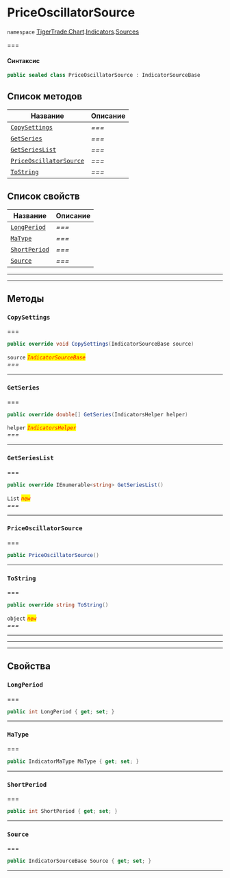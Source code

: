 # PriceOscillatorSource

`namespace` [TigerTrade.Chart](../../../../).[Indicators](../).[Sources](./)

\===

#### Синтаксис

```csharp
public sealed class PriceOscillatorSource : IndicatorSourceBase
```

## Список методов

| Название                                                                            | Описание |
| ----------------------------------------------------------------------------------- | -------- |
| [`CopySettings`](priceoscillatorsource.cs.md#method-copysettings)                   | _===_    |
| [`GetSeries`](priceoscillatorsource.cs.md#method-getseries)                         | _===_    |
| [`GetSeriesList`](priceoscillatorsource.cs.md#method-getserieslist)                 | _===_    |
| [`PriceOscillatorSource`](priceoscillatorsource.cs.md#method-priceoscillatorsource) | _===_    |
| [`ToString`](priceoscillatorsource.cs.md#method-tostring)                           | _===_    |

## Список свойств

| Название                                                          | Описание |
| ----------------------------------------------------------------- | -------- |
| [`LongPeriod`](priceoscillatorsource.cs.md#property-longperiod)   | _===_    |
| [`MaType`](priceoscillatorsource.cs.md#property-matype)           | _===_    |
| [`ShortPeriod`](priceoscillatorsource.cs.md#property-shortperiod) | _===_    |
| [`Source`](priceoscillatorsource.cs.md#property-source)           | _===_    |

***

***

## Методы

### `CopySettings` <a href="#method-copysettings" id="method-copysettings"></a>

\===

```csharp
public override void CopySettings(IndicatorSourceBase source)
```

`source` _<mark style="color:red;">`IndicatorSourceBase`</mark>_\
_===_

***

### `GetSeries` <a href="#method-getseries" id="method-getseries"></a>

\===

```csharp
public override double[] GetSeries(IndicatorsHelper helper)
```

`helper` _<mark style="color:red;">`IndicatorsHelper`</mark>_\
_===_

***

### `GetSeriesList` <a href="#method-getserieslist" id="method-getserieslist"></a>

\===

```csharp
public override IEnumerable<string> GetSeriesList()
```

`List` _<mark style="color:red;">`new`</mark>_\
_===_

***

### `PriceOscillatorSource` <a href="#method-priceoscillatorsource" id="method-priceoscillatorsource"></a>

\===

```csharp
public PriceOscillatorSource()
```

***

### `ToString` <a href="#method-tostring" id="method-tostring"></a>

\===

```csharp
public override string ToString()
```

`object` _<mark style="color:red;">`new`</mark>_\
_===_

***

***

***

## Свойства

### `LongPeriod` <a href="#property-longperiod" id="property-longperiod"></a>

\===

```csharp
public int LongPeriod { get; set; }
```

***

### `MaType` <a href="#property-matype" id="property-matype"></a>

\===

```csharp
public IndicatorMaType MaType { get; set; }
```

***

### `ShortPeriod` <a href="#property-shortperiod" id="property-shortperiod"></a>

\===

```csharp
public int ShortPeriod { get; set; }
```

***

### `Source` <a href="#property-source" id="property-source"></a>

\===

```csharp
public IndicatorSourceBase Source { get; set; }
```

***
